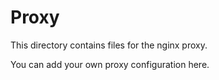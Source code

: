 # Proxy

This directory contains files for the nginx proxy.

You can add your own proxy configuration here.